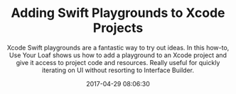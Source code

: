 ---
title: "Adding Swift Playgrounds to Xcode Projects"
subtitle: "Xcode Swift playgrounds are a fantastic way to try out ideas. In this how-to, Use Your Loaf shows us how to add a playground to an Xcode project and give it access to project code and resources. Really useful for quickly iterating on UI without resorting to Interface Builder."
tags: ["Xcode","playground"]
link: "https://useyourloaf.com/blog/adding-playgrounds-to-xcode-projects"
date: "2017-04-29 08:06:30"
---